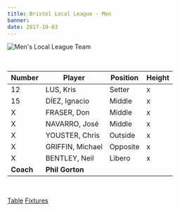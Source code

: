 ```yaml
---
title: Bristol Local League - Men
banner:
date: 2017-10-03
---
```

![Men's Local League Team](../../img/home-try.jpg)

<br>

Number 	  | Player 			 | Position | Height
------ 	  | ------ 			 | -------- | -----
12 		  | LUS, Kris 		 | Setter   | x
15 		  | DÍEZ, Ignacio 	 | Middle   | x
X 		  | FRASER, Don		 | Middle   | x
X 		  | NAVARRO, José 	 | Middle   | x
X 		  | YOUSTER, Chris	 | Outside  | x
X 		  | GRIFFIN, Michael | Opposite | x
X 		  | BENTLEY, Neil 	 | Libero   | x
**Coach** | **Phil Gorton**

<br/>

<a href="http://www.badva.org.uk/" class="results" target="_blank">Table</a>
<a href="http://www.badva.org.uk/fixtures.html" class="results" target="_blank">Fixtures</a>
